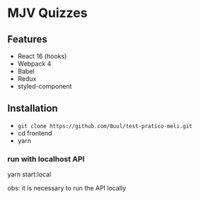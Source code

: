 # MJV Quizzes

## Features

- React 16 (hooks)
- Webpack 4
- Babel
- Redux
- styled-component

## Installation

- `git clone https://github.com/Buul/test-pratico-meli.git`
- cd frontend
- yarn

### run with localhost API

yarn start:local

obs: it is necessary to run the API locally
